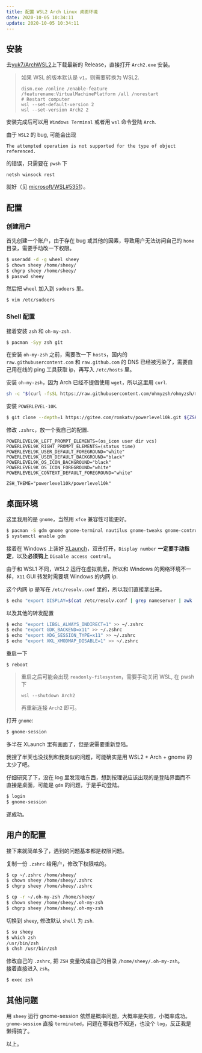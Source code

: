 ```yaml
---
title: 配置 WSL2 Arch Linux 桌面环境
date: 2020-10-05 10:34:11
update: 2020-10-05 10:34:11
---
```


## 安装

去[yuk7/ArchWSL2](http://github.com/yuk7/ArchWSL2)上下载最新的 Release，直接打开 `Arch2.exe` 安装。

> 如果 WSL 的版本默认是 `v1`，则需要转换为 WSL2.
>
> ```pwsh
> dism.exe /online /enable-feature /featurename:VirtualMachinePlatform /all /norestart
> # Restart computer
> wsl --set-default-version 2
> wsl --set-version Arch2 2
> ```

安装完成后可以用 `Windows Terminal` 或者用 `wsl` 命令登陆 `Arch`.


由于 `WSL2` 的 bug, 可能会出现  
```
The attempted operation is not supported for the type of object referenced.
```
的错误，只需要在 `pwsh` 下  
```pwsh
netsh winsock rest
```
就好（见 [microsoft/WSL#5351](https://github.com/microsoft/WSL/issues/5351)）。

## 配置

### 创建用户

首先创建一个账户，由于存在 bug 或其他的因素，导致用户无法访问自己的 `home` 目录，需要手动改一下权限。

```sh
$ useradd -d -g wheel sheey
$ chown sheey /home/sheey/
$ chgrp sheey /home/sheey/
$ passwd sheey
```

然后把 `wheel` 加入到 `sudoers` 里。

```sh
$ vim /etc/sudoers
```

### Shell 配置

接着安装 `zsh` 和 `oh-my-zsh`.

```sh
$ pacman -Syy zsh git
```

在安装 `oh-my-zsh` 之前，需要改一下 `hosts`，国内的 `raw.githubusercontent.com` 和 `raw.github.com` 的 DNS 已经被污染了，需要自己用在线的 ping 工具获取 ip，再写入 `/etc/hosts` 里。

安装 `oh-my-zsh`，因为 Arch 已经不提倡使用 `wget`，所以这里用 `curl`.
```sh
sh -c "$(curl -fsSL https://raw.githubusercontent.com/ohmyzsh/ohmyzsh/master/tools/install.sh)"
```

安装 `POWERLEVEL-10K`.

```sh
$ git clone --depth=1 https://gitee.com/romkatv/powerlevel10k.git ${ZSH_CUSTOM:-$HOME/.oh-my-zsh/custom}/themes/powerlevel10k
```

修改 `.zshrc`，放一个我自己的配置.
```
POWERLEVEL9K_LEFT_PROMPT_ELEMENTS=(os_icon user dir vcs)
POWERLEVEL9K_RIGHT_PROMPT_ELEMENTS=(status time)
POWERLEVEL9K_USER_DEFAULT_FOREGROUND="white"
POWERLEVEL9K_USER_DEFAULT_BACKGROUND="black"
POWERLEVEL9K_OS_ICON_BACKGROUND="black"
POWERLEVEL9K_OS_ICON_FOREGROUND="white"
POWERLEVEL9K_CONTEXT_DEFAULT_FOREGROUND="white"

ZSH_THEME="powerlevel10k/powerlevel10k"
```

## 桌面环境

这里我用的是 `gnome`，当然用 `xfce` 兼容性可能更好。

```sh
$ pacman -S gdm gnome gnome-terminal nautilus gnome-tweaks gnome-control-center gnome-backgrounds adwaita-icon-themes arc-gtk-theme gnome-session
$ systemctl enable gdm
```

接着在 Windows 上装好 [XLaunch](https://sourceforge.net/projects/xming/)，双击打开，`Display number` **一定要手动指定**，以及**必须钩上** `Disable access control`。

由于和 WSL1 不同，WSL2 运行在虚拟机里，所以和 Windows 的网络环境不一样，`X11` GUI 转发时需要填 Windows 的内网 ip.

这个内网 ip 是写在 `/etc/resolv.conf` 里的，所以我们直接拿出来。

```sh
$ echo "export DISPLAY=$(cat /etc/resolv.conf | grep nameserver | awk '{print $2}'):0" >> ~/.zshrc
```

以及其他的转发配置

```sh
$ echo "export LIBGL_ALWAYS_INDIRECT=1" >> ~/.zshrc
$ echo "export GDK_BACKEND=x11" >> ~/.zshrc
$ echo "export XDG_SESSION_TYPE=x11" >> ~/.zshrc
$ echo "export XKL_XMODMAP_DISABLE=1" >> ~/.zshrc
```

重启一下
```
$ reboot
```
> 重启之后可能会出现 `readonly-filesystem`，需要手动关闭 WSL, 在 pwsh 下
> ```pwsh
> wsl --shutdown Arch2
> ```
> 再重新连接 `Arch2` 即可。

打开 `gnome`:

```sh
$ gnome-session
```

多半在 XLaunch 里有画面了，但是说需要重新登陆。

我搜了半天也没找到和我类似的问题，可能确实是用 WSL2 + Arch + gnome 的太少了吧。

仔细研究了下，没在 log 里发现啥东西，想到按理说应该出现的是登陆界面而不直接是桌面，可能是 `gdm` 的问题，于是手动登陆。

```sh
$ login
$ gnome-session
```

遂成功。

## 用户的配置

接下来就简单多了，遇到的问题基本都是权限问题。

复制一份 `.zshrc` 给用户，修改下权限啥的。

```sh
$ cp ~/.zshrc /home/sheey/
$ chown sheey /home/sheey/.zshrc
$ chgrp sheey /home/sheey/.zshrc

$ cp -r ~/.oh-my-zsh /home/sheey/
$ chown sheey /home/sheey/.oh-my-zsh
$ chgrp sheey /home/sheey/.oh-my-zsh
```

切换到 `sheey`, 修改默认 `shell` 为 `zsh`.

```sh
$ su sheey
$ which zsh
/usr/bin/zsh
$ chsh /usr/bin/zsh
```

修改自己的 `.zshrc`, 把 `ZSH` 变量改成自己的目录 `/home/sheey/.oh-my-zsh`。  
接着直接进入 `zsh`。

```sh
$ exec zsh
```

## 其他问题

用 `sheey` 运行 gnome-session 依然是概率问题，大概率是失败，小概率成功。`gnome-session` 直接 `terminated`，问题在哪我也不知道，也没个 `log`，反正我是懒得搞了。

以上。